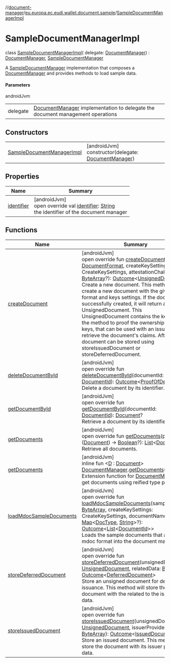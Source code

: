 //[document-manager](../../../index.md)/[eu.europa.ec.eudi.wallet.document.sample](../index.md)/[SampleDocumentManagerImpl](index.md)

# SampleDocumentManagerImpl

class [SampleDocumentManagerImpl](index.md)(
delegate: [DocumentManager](../../eu.europa.ec.eudi.wallet.document/-document-manager/index.md)) : [DocumentManager](../../eu.europa.ec.eudi.wallet.document/-document-manager/index.md), [SampleDocumentManager](../-sample-document-manager/index.md)

A [SampleDocumentManager](../-sample-document-manager/index.md) implementation that composes a [DocumentManager](../../eu.europa.ec.eudi.wallet.document/-document-manager/index.md) and provides methods to load sample data.

#### Parameters

androidJvm

|          |                                                                                                                                                     |
|----------|-----------------------------------------------------------------------------------------------------------------------------------------------------|
| delegate | [DocumentManager](../../eu.europa.ec.eudi.wallet.document/-document-manager/index.md) implementation to delegate the document management operations |

## Constructors

|                                                               |                                                                                                                              |
|---------------------------------------------------------------|------------------------------------------------------------------------------------------------------------------------------|
| [SampleDocumentManagerImpl](-sample-document-manager-impl.md) | [androidJvm]<br>constructor(delegate: [DocumentManager](../../eu.europa.ec.eudi.wallet.document/-document-manager/index.md)) |

## Properties

| Name                                                                                  | Summary                                                                                                                                                                                                                                             |
|---------------------------------------------------------------------------------------|-----------------------------------------------------------------------------------------------------------------------------------------------------------------------------------------------------------------------------------------------------|
| [identifier](../../eu.europa.ec.eudi.wallet.document/-document-manager/identifier.md) | [androidJvm]<br>open override val [identifier](../../eu.europa.ec.eudi.wallet.document/-document-manager/identifier.md): [String](https://kotlinlang.org/api/latest/jvm/stdlib/kotlin/-string/index.html)<br>the identifier of the document manager |

## Functions

| Name                                                                                                          | Summary                                                                                                                                                                                                                                                                                                                                                                                                                                                                                                                                                                                                                                                                                                                                                                                                                                                                                                                                                                                                        |
|---------------------------------------------------------------------------------------------------------------|----------------------------------------------------------------------------------------------------------------------------------------------------------------------------------------------------------------------------------------------------------------------------------------------------------------------------------------------------------------------------------------------------------------------------------------------------------------------------------------------------------------------------------------------------------------------------------------------------------------------------------------------------------------------------------------------------------------------------------------------------------------------------------------------------------------------------------------------------------------------------------------------------------------------------------------------------------------------------------------------------------------|
| [createDocument](../../eu.europa.ec.eudi.wallet.document/-document-manager/create-document.md)                | [androidJvm]<br>open override fun [createDocument](../../eu.europa.ec.eudi.wallet.document/-document-manager/create-document.md)(format: [DocumentFormat](../../eu.europa.ec.eudi.wallet.document.format/-document-format/index.md), createKeySettings: CreateKeySettings, attestationChallenge: [ByteArray](https://kotlinlang.org/api/latest/jvm/stdlib/kotlin/-byte-array/index.html)?): [Outcome](../../eu.europa.ec.eudi.wallet.document/-outcome/index.md)&lt;[UnsignedDocument](../../eu.europa.ec.eudi.wallet.document/-unsigned-document/index.md)&gt;<br>Create a new document. This method will create a new document with the given format and keys settings. If the document is successfully created, it will return an UnsignedDocument. This UnsignedDocument contains the keys and the method to proof the ownership of the keys, that can be used with an issuer to retrieve the document's claims. After that the document can be stored using storeIssuedDocument or storeDeferredDocument. |
| [deleteDocumentById](../../eu.europa.ec.eudi.wallet.document/-document-manager/delete-document-by-id.md)      | [androidJvm]<br>open override fun [deleteDocumentById](../../eu.europa.ec.eudi.wallet.document/-document-manager/delete-document-by-id.md)(documentId: [DocumentId](../../eu.europa.ec.eudi.wallet.document/-document-id/index.md)): [Outcome](../../eu.europa.ec.eudi.wallet.document/-outcome/index.md)&lt;[ProofOfDeletion](../../eu.europa.ec.eudi.wallet.document/-proof-of-deletion/index.md)?&gt;<br>Delete a document by its identifier.                                                                                                                                                                                                                                                                                                                                                                                                                                                                                                                                                               |
| [getDocumentById](../../eu.europa.ec.eudi.wallet.document/-document-manager/get-document-by-id.md)            | [androidJvm]<br>open override fun [getDocumentById](../../eu.europa.ec.eudi.wallet.document/-document-manager/get-document-by-id.md)(documentId: [DocumentId](../../eu.europa.ec.eudi.wallet.document/-document-id/index.md)): [Document](../../eu.europa.ec.eudi.wallet.document/-document/index.md)?<br>Retrieve a document by its identifier.                                                                                                                                                                                                                                                                                                                                                                                                                                                                                                                                                                                                                                                               |
| [getDocuments](../../eu.europa.ec.eudi.wallet.document/-document-manager/get-documents.md)                    | [androidJvm]<br>open override fun [getDocuments](../../eu.europa.ec.eudi.wallet.document/-document-manager/get-documents.md)(predicate: ([Document](../../eu.europa.ec.eudi.wallet.document/-document/index.md)) -&gt; [Boolean](https://kotlinlang.org/api/latest/jvm/stdlib/kotlin/-boolean/index.html)?): [List](https://kotlinlang.org/api/latest/jvm/stdlib/kotlin.collections/-list/index.html)&lt;[Document](../../eu.europa.ec.eudi.wallet.document/-document/index.md)&gt;<br>Retrieve all documents.                                                                                                                                                                                                                                                                                                                                                                                                                                                                                                 |
| [getDocuments](../../eu.europa.ec.eudi.wallet.document/get-documents.md)                                      | [androidJvm]<br>inline fun &lt;[D](../../eu.europa.ec.eudi.wallet.document/get-documents.md) : [Document](../../eu.europa.ec.eudi.wallet.document/-document/index.md)&gt; [DocumentManager](../../eu.europa.ec.eudi.wallet.document/-document-manager/index.md).[getDocuments](../../eu.europa.ec.eudi.wallet.document/get-documents.md)(): [List](https://kotlinlang.org/api/latest/jvm/stdlib/kotlin.collections/-list/index.html)&lt;[D](../../eu.europa.ec.eudi.wallet.document/get-documents.md)&gt;<br>Extension function for [DocumentManager](../../eu.europa.ec.eudi.wallet.document/-document-manager/index.md) to get documents using reified type parameter                                                                                                                                                                                                                                                                                                                                        |
| [loadMdocSampleDocuments](load-mdoc-sample-documents.md)                                                      | [androidJvm]<br>open override fun [loadMdocSampleDocuments](load-mdoc-sample-documents.md)(sampleData: [ByteArray](https://kotlinlang.org/api/latest/jvm/stdlib/kotlin/-byte-array/index.html), createKeySettings: CreateKeySettings, documentNamesMap: [Map](https://kotlinlang.org/api/latest/jvm/stdlib/kotlin.collections/-map/index.html)&lt;[DocType](../../eu.europa.ec.eudi.wallet.document/-doc-type/index.md), [String](https://kotlinlang.org/api/latest/jvm/stdlib/kotlin/-string/index.html)&gt;?): [Outcome](../../eu.europa.ec.eudi.wallet.document/-outcome/index.md)&lt;[List](https://kotlinlang.org/api/latest/jvm/stdlib/kotlin.collections/-list/index.html)&lt;[DocumentId](../../eu.europa.ec.eudi.wallet.document/-document-id/index.md)&gt;&gt;<br>Loads the sample documents that are in mdoc format into the document manager.                                                                                                                                                      |
| [storeDeferredDocument](../../eu.europa.ec.eudi.wallet.document/-document-manager/store-deferred-document.md) | [androidJvm]<br>open override fun [storeDeferredDocument](../../eu.europa.ec.eudi.wallet.document/-document-manager/store-deferred-document.md)(unsignedDocument: [UnsignedDocument](../../eu.europa.ec.eudi.wallet.document/-unsigned-document/index.md), relatedData: [ByteArray](https://kotlinlang.org/api/latest/jvm/stdlib/kotlin/-byte-array/index.html)): [Outcome](../../eu.europa.ec.eudi.wallet.document/-outcome/index.md)&lt;[DeferredDocument](../../eu.europa.ec.eudi.wallet.document/-deferred-document/index.md)&gt;<br>Store an unsigned document for deferred issuance. This method will store the document with the related to the issuance data.                                                                                                                                                                                                                                                                                                                                          |
| [storeIssuedDocument](../../eu.europa.ec.eudi.wallet.document/-document-manager/store-issued-document.md)     | [androidJvm]<br>open override fun [storeIssuedDocument](../../eu.europa.ec.eudi.wallet.document/-document-manager/store-issued-document.md)(unsignedDocument: [UnsignedDocument](../../eu.europa.ec.eudi.wallet.document/-unsigned-document/index.md), issuerProvidedData: [ByteArray](https://kotlinlang.org/api/latest/jvm/stdlib/kotlin/-byte-array/index.html)): [Outcome](../../eu.europa.ec.eudi.wallet.document/-outcome/index.md)&lt;[IssuedDocument](../../eu.europa.ec.eudi.wallet.document/-issued-document/index.md)&gt;<br>Store an issued document. This method will store the document with its issuer provided data.                                                                                                                                                                                                                                                                                                                                                                           |
